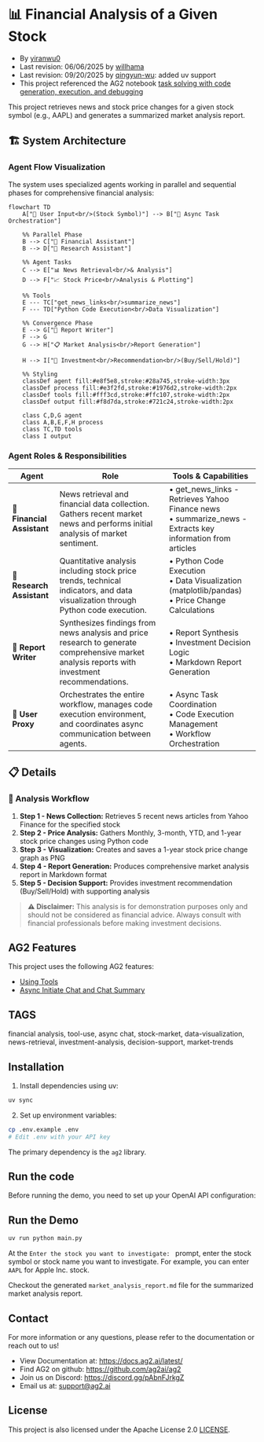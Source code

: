 # 📊 Financial Analysis of a Given Stock

- By [yiranwu0](https://github.com/yiranwu0)
- Last revision: 06/06/2025 by [willhama](https://github.com/willhama)
- Last revision: 09/20/2025 by [qingyun-wu](https://github.com/qingyun-wu): added uv support
- This project referenced the AG2 notebook [task solving with code generation, execution, and debugging](https://docs.ag2.ai/notebooks/agentchat_auto_feedback_from_code_execution#a-comparative-analysis-of-meta-and-tesla-stocks-in-early-2024)

This project retrieves news and stock price changes for a given stock symbol (e.g., AAPL) and generates a summarized market analysis report.

## 🏗️ System Architecture

### Agent Flow Visualization

The system uses specialized agents working in parallel and sequential phases for comprehensive financial analysis:

```mermaid
flowchart TD
    A["👤 User Input<br/>(Stock Symbol)"] --> B["🔄 Async Task Orchestration"]

    %% Parallel Phase
    B --> C["📰 Financial Assistant"]
    B --> D["🔬 Research Assistant"]

    %% Agent Tasks
    C --> E["📊 News Retrieval<br/>& Analysis"]
    D --> F["📈 Stock Price<br/>Analysis & Plotting"]

    %% Tools
    E --- TC["get_news_links<br/>summarize_news"]
    F --- TD["Python Code Execution<br/>Data Visualization"]

    %% Convergence Phase
    E --> G["📝 Report Writer"]
    F --> G
    G --> H["📋 Market Analysis<br/>Report Generation"]

    H --> I["💼 Investment<br/>Recommendation<br/>(Buy/Sell/Hold)"]

    %% Styling
    classDef agent fill:#e8f5e8,stroke:#28a745,stroke-width:3px
    classDef process fill:#e3f2fd,stroke:#1976d2,stroke-width:2px
    classDef tools fill:#fff3cd,stroke:#ffc107,stroke-width:2px
    classDef output fill:#f8d7da,stroke:#721c24,stroke-width:2px

    class C,D,G agent
    class A,B,E,F,H process
    class TC,TD tools
    class I output
```

### Agent Roles & Responsibilities

| Agent | Role | Tools & Capabilities |
|-------|------|---------------------|
| 📰 **Financial Assistant** | News retrieval and financial data collection. Gathers recent market news and performs initial analysis of market sentiment. | • get_news_links - Retrieves Yahoo Finance news<br>• summarize_news - Extracts key information from articles |
| 🔬 **Research Assistant** | Quantitative analysis including stock price trends, technical indicators, and data visualization through Python code execution. | • Python Code Execution<br>• Data Visualization (matplotlib/pandas)<br>• Price Change Calculations |
| 📝 **Report Writer** | Synthesizes findings from news analysis and price research to generate comprehensive market analysis reports with investment recommendations. | • Report Synthesis<br>• Investment Decision Logic<br>• Markdown Report Generation |
| 🤖 **User Proxy** | Orchestrates the entire workflow, manages code execution environment, and coordinates async communication between agents. | • Async Task Coordination<br>• Code Execution Management<br>• Workflow Orchestration |

## 📋 Details

### 🔄 Analysis Workflow

1. **Step 1 - News Collection:** Retrieves 5 recent news articles from Yahoo Finance for the specified stock
2. **Step 2 - Price Analysis:** Gathers Monthly, 3-month, YTD, and 1-year stock price changes using Python code
3. **Step 3 - Visualization:** Creates and saves a 1-year stock price change graph as PNG
4. **Step 4 - Report Generation:** Produces comprehensive market analysis report in Markdown format
5. **Step 5 - Decision Support:** Provides investment recommendation (Buy/Sell/Hold) with supporting analysis

> **⚠️ Disclaimer:** This analysis is for demonstration purposes only and should not be considered as financial advice. Always consult with financial professionals before making investment decisions.

## AG2 Features

This project uses the following AG2 features:

- [Using Tools](https://docs.ag2.ai/docs/user-guide/basic-concepts/tools)
- [Async Initiate Chat and Chat Summary](https://docs.ag2.ai/docs/api-reference/autogen/ConversableAgent#a-initiate-chat)

## TAGS

financial analysis, tool-use, async chat, stock-market, data-visualization, news-retrieval, investment-analysis, decision-support, market-trends

## Installation

1. Install dependencies using uv:

```bash
uv sync
```

2. Set up environment variables:

```bash
cp .env.example .env
# Edit .env with your API key
```

The primary dependency is the `ag2` library.

## Run the code

Before running the demo, you need to set up your OpenAI API configuration:


## Run the Demo

```bash
uv run python main.py
```

At the `Enter the stock you want to investigate: ` prompt, enter the stock symbol or stock name you want to investigate. For example, you can enter `AAPL` for Apple Inc. stock.

Checkout the generated `market_analysis_report.md` file for the summarized market analysis report.

## Contact

For more information or any questions, please refer to the documentation or reach out to us!

- View Documentation at: https://docs.ag2.ai/latest/
- Find AG2 on github: https://github.com/ag2ai/ag2
- Join us on Discord: https://discord.gg/pAbnFJrkgZ
- Email us at: support@ag2.ai

## License

This project is also licensed under the Apache License 2.0 [LICENSE](../LICENSE).
